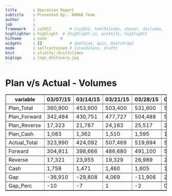```yaml
---
title       : Operation Report
subtitle    : Presented By:- BAM&R Team
author      :
job         : 
framework   : io2012        # {io2012, html5slides, shower, dzslides, ...}
highlighter : highlight  # {highlight.js, prettify, highlight}
hitheme     : none      # 
widgets     : []            # {mathjax, quiz, bootstrap}
mode        : selfcontained # {standalone, draft}
knit        : slidify::knit2slides
biglogo     : logo_delhivery.jpg
---
```








  
# Plan v/s Actual - Volumes
<!-- html table generated in R 3.1.3 by xtable 1.7-4 package -->
<!-- Wed Apr 22 11:57:55 2015 -->
<table border=1>
<tr> <th> variable </th> <th> 03/07/15 </th> <th> 03/14/15 </th> <th> 03/21/15 </th> <th> 03/28/15 </th> <th> 04/04/15 </th> <th> 04/11/15 </th> <th> 04/18/15 </th>  </tr>
  <tr> <td> Plan_Total   </td> <td>      360,900 </td> <td>      453,900 </td> <td>      503,400 </td> <td>      531,600 </td> <td>      581,677 </td> <td>      662,593 </td> <td>     674,693  </td> </tr>
  <tr> <td> Plan_Forward </td> <td>      342,494 </td> <td>      430,751 </td> <td>      477,727 </td> <td>      504,488 </td> <td>      552,011 </td> <td>      628,801 </td> <td>     640,284  </td> </tr>
  <tr> <td> Plan_Reverse </td> <td>      17,323  </td> <td>      21,787  </td> <td>      24,163  </td> <td>      25,517  </td> <td>      27,920  </td> <td>      31,804  </td> <td>     32,385   </td> </tr>
  <tr> <td> Plan_Cash    </td> <td>      1,083   </td> <td>      1,362   </td> <td>      1,510   </td> <td>      1,595   </td> <td>      1,745   </td> <td>      1,988   </td> <td>     2,024    </td> </tr>
  <tr> <td> Actual_Total </td> <td>      323,990 </td> <td>      424,092 </td> <td>      507,469 </td> <td>      519,694 </td> <td>      581,881 </td> <td>      600,597 </td> <td>     570,174  </td> </tr>
  <tr> <td> Forward      </td> <td>      304,911 </td> <td>      398,666 </td> <td>      486,680 </td> <td>      491,100 </td> <td>      557,012 </td> <td>      583,146 </td> <td>     545,919  </td> </tr>
  <tr> <td> Reverse      </td> <td>      17,321  </td> <td>      23,955  </td> <td>      19,329  </td> <td>      26,989  </td> <td>      23,111  </td> <td>      15,859  </td> <td>     22,848   </td> </tr>
  <tr> <td> Cash         </td> <td>      1,758   </td> <td>      1,471   </td> <td>      1,460   </td> <td>      1,605   </td> <td>      1,758   </td> <td>      1,592   </td> <td>     1,407    </td> </tr>
  <tr> <td> Gap          </td> <td>      -36,910 </td> <td>      -29,808 </td> <td>      4,069   </td> <td>      -11,906 </td> <td>       204    </td> <td>      -61,996 </td> <td>     -104,519 </td> </tr>
  <tr> <td> Gap_Perc     </td> <td>       -10    </td> <td>       -7     </td> <td>       1      </td> <td>       -2     </td> <td>       0      </td> <td>       -9     </td> <td>      -16     </td> </tr>
   </table>
